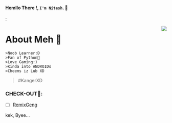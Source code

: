 #### Hemllo There !, `I'm Nitesh`. 👋 
:


<img align=right src='https://github.githubassets.com/images/mona-whisper.gif'/>


# About Meh 🙂
```
>Noob Learner:D
>Fan of Python🐍
>Love Gaming:)
>Kinda into ANDROIDs
>Cheems iz Lub XD
```
>#KangerXD



### CHECK-OUT🙂:

- [ ] [RemixGeng](https://github.com/niteshraj2310/RemixGeng) 



kek, Byee...
